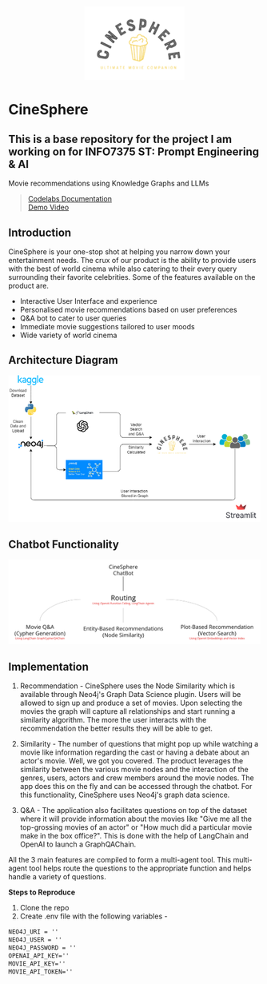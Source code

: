 <div style="text-align:center;">
    <img src="logo.png" width=200>
</div>

# CineSphere

## This is a base repository for the project I am working on for INFO7375 ST: Prompt Engineering & AI

Movie recommendations using Knowledge Graphs and LLMs

> [Codelabs Documentation](https://codelabs-preview.appspot.com/?file_id=1KAzKlqQ-GWZW9tSMoI07RWoFs0BkJ88tIaO6z5QGpnY#8)<br>
> [Demo Video](https://youtu.be/cTaHir9VKwo)

## Introduction 


CineSphere is your one-stop shot at helping you narrow down your entertainment needs. The crux of our product is the ability to provide 
users with the best of world cinema while also catering to their every query surrounding their favorite celebrities. Some of the features available on the 
product are. 

- Interactive User Interface and experience
- Personalised movie recommendations based on user preferences
- Q&A bot to cater to user queries
- Immediate movie suggestions tailored to user moods
- Wide variety of world cinema

## Architecture Diagram
<img src="CineSphere_Flow.png" alt="Product Flow">

## Chatbot Functionality

<img src="chatbot.png" alt="Chatbot Functionality">

## Implementation

1. Recommendation - CineSphere uses the Node Similarity which is available through Neo4j's Graph Data Science plugin. Users will be allowed to sign up and produce
a set of movies. Upon selecting the movies the graph will capture all relationships and start running a similarity algorithm. The more the user interacts with the recommendation
the better results they will be able to get. 

2. Similarity - The number of questions that might pop up while watching a movie like information regarding the cast or having a debate about an actor's movie. Well, we got you covered. The product leverages the similarity between the various movie nodes and the interaction of the genres, users, actors and crew members around the movie nodes. The app does this on the fly and can be accessed through the chatbot. For this functionality, CineSphere uses Neo4j's graph data science.

3. Q&A - The application also facilitates questions on top of the dataset where it will provide information about the movies like "Give me all the top-grossing movies of an actor" or "How much did a particular movie make in the box office?". This is done with the help of LangChain and OpenAI to launch a GraphQAChain. 

All the 3 main features are compiled to form a multi-agent tool. This multi-agent tool helps route the questions to the appropriate function and helps handle a variety of questions.
  

**Steps to Reproduce**

1) Clone the repo 
2) Create .env file with the following variables - 

```
NEO4J_URI = ''
NEO4J_USER = ''
NEO4J_PASSWORD = ''
OPENAI_API_KEY=''
MOVIE_API_KEY=''
MOVIE_API_TOKEN=''
```
